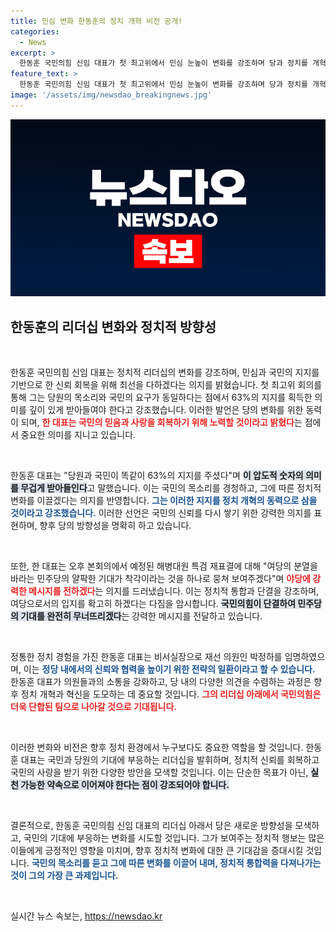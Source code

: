 ```yaml
---
title: 민심 변화 한동훈의 정치 개혁 비전 공개!
categories:
  - News
excerpt: >
  한동훈 국민의힘 신임 대표가 첫 최고위에서 민심 눈높이 변화를 강조하며 당과 정치를 개혁하겠다고 밝히며, 민주당의 분열 기대를 일축했습니다. 클릭해 더 알아보세요!
feature_text: >
  한동훈 국민의힘 신임 대표가 첫 최고위에서 민심 눈높이 변화를 강조하며 당과 정치를 개혁하겠다고 밝히며, 민주당의 분열 기대를 일축했습니다. 클릭해 더 알아보세요!
image: '/assets/img/newsdao_breakingnews.jpg'
---
```


<p><img src="/assets/img/newsdao_breakingnews.jpg" alt="flaretime 속보" /></p>

<h2 data-ke-size="size26">한동훈의 리더십 변화와 정치적 방향성</h2>

<p data-ke-size="size16">&nbsp;</p>

<p>한동훈 국민의힘 신임 대표는 정치적 리더십의 변화를 강조하며, 민심과 국민의 지지를 기반으로 한 신뢰 회복을 위해 최선을 다하겠다는 의지를 밝혔습니다. 첫 최고위 회의를 통해 그는 당원의 목소리와 국민의 요구가 동일하다는 점에서 63%의 지지를 획득한 의미를 깊이 있게 받아들여야 한다고 강조했습니다. 이러한 발언은 당의 변화를 위한 동력이 되며, <b><span style="color: #ee2323;">한 대표는 국민의 믿음과 사랑을 회복하기 위해 노력할 것이라고 밝혔다</span></b>는 점에서 중요한 의미를 지니고 있습니다.</p>

<p data-ke-size="size16">&nbsp;</p>

<p>한동훈 대표는 "당원과 국민이 똑같이 63%의 지지를 주셨다"며 <b><span style="background-color: #21538527;">이 압도적 숫자의 의미를 무겁게 받아들인다</span></b>고 말했습니다. 이는 국민의 목소리를 경청하고, 그에 따른 정치적 변화를 이끌겠다는 의지를 반영합니다. <b><span style="color: #1a5490;">그는 이러한 지지를 정치 개혁의 동력으로 삼을 것이라고 강조했습니다.</span></b> 이러한 선언은 국민의 신뢰를 다시 쌓기 위한 강력한 의지를 표현하며, 향후 당의 방향성을 명확히 하고 있습니다.</p>

<p data-ke-size="size16">&nbsp;</p>

<p>또한, 한 대표는 오후 본회의에서 예정된 해병대원 특검 재표결에 대해 "여당의 분열을 바라는 민주당의 얄팍한 기대가 착각이라는 것을 하나로 뭉쳐 보여주겠다"며 <b><span style="color: #ee2323;">야당에 강력한 메시지를 전하겠다</span></b>는 의지를 드러냈습니다. 이는 정치적 통합과 단결을 강조하며, 여당으로서의 입지를 확고히 하겠다는 다짐을 암시합니다. <b><span style="background-color: #21538527;">국민의힘이 단결하여 민주당의 기대를 완전히 무너뜨리겠다</span></b>는 강력한 메시지를 전달하고 있습니다.</p>

<p data-ke-size="size16">&nbsp;</p>

<p>정통한 정치 경험을 가진 한동훈 대표는 비서실장으로 재선 의원인 박정하를 임명하였으며, 이는 <b><span style="color: #1a5490;">정당 내에서의 신뢰와 협력을 높이기 위한 전략의 일환이라고 할 수 있습니다.</span></b> 한동훈 대표가 의원들과의 소통을 강화하고, 당 내의 다양한 의견을 수렴하는 과정은 향후 정치 개혁과 혁신을 도모하는 데 중요할 것입니다. <b><span style="color: #ee2323;">그의 리더십 아래에서 국민의힘은 더욱 단합된 팀으로 나아갈 것으로 기대됩니다.</span></b></p>

<p data-ke-size="size16">&nbsp;</p>

<p>이러한 변화와 비전은 향후 정치 환경에서 누구보다도 중요한 역할을 할 것입니다. 한동훈 대표는 국민과 당원의 기대에 부응하는 리더십을 발휘하며, 정치적 신뢰를 회복하고 국민의 사랑을 받기 위한 다양한 방안을 모색할 것입니다. 이는 단순한 목표가 아닌, <b><span style="background-color: #21538527;">실천 가능한 약속으로 이어져야 한다는 점이 강조되어야 합니다.</span></b></p>

<p data-ke-size="size16">&nbsp;</p>

<p>결론적으로, 한동훈 국민의힘 신임 대표의 리더십 아래서 당은 새로운 방향성을 모색하고, 국민의 기대에 부응하는 변화를 시도할 것입니다. 그가 보여주는 정치적 행보는 많은 이들에게 긍정적인 영향을 미치며, 향후 정치적 변화에 대한 큰 기대감을 증대시킬 것입니다. <b><span style="color: #1a5490;">국민의 목소리를 듣고 그에 따른 변화를 이끌어 내며, 정치적 통합력을 다져나가는 것이 그의 가장 큰 과제입니다.</span></b> </p>

<p data-ke-size="size16">&nbsp;</p>
실시간 뉴스 속보는, <a href="https://newsdao.kr" rel="dofollow">https://newsdao.kr</a>


